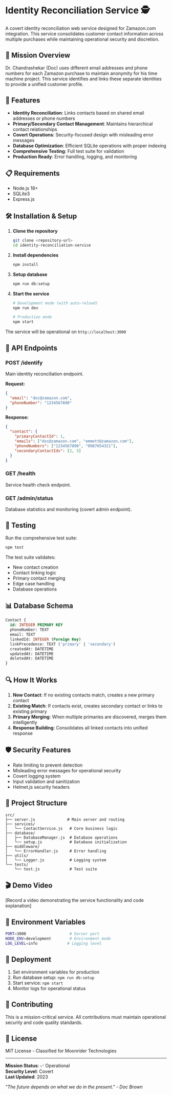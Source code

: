 # Identity Reconciliation Service 🕵️

A covert identity reconciliation web service designed for Zamazon.com integration. This service consolidates customer contact information across multiple purchases while maintaining operational security and discretion.

## 🎯 Mission Overview

Dr. Chandrashekar (Doc) uses different email addresses and phone numbers for each Zamazon purchase to maintain anonymity for his time machine project. This service identifies and links these separate identities to provide a unified customer profile.

## 🚀 Features

- **Identity Reconciliation**: Links contacts based on shared email addresses or phone numbers
- **Primary/Secondary Contact Management**: Maintains hierarchical contact relationships
- **Covert Operations**: Security-focused design with misleading error messages
- **Database Optimization**: Efficient SQLite operations with proper indexing
- **Comprehensive Testing**: Full test suite for validation
- **Production Ready**: Error handling, logging, and monitoring

## 📋 Requirements

- Node.js 18+ 
- SQLite3
- Express.js

## 🛠️ Installation & Setup

1. **Clone the repository**
   ```bash
   git clone <repository-url>
   cd identity-reconciliation-service
   ```

2. **Install dependencies**
   ```bash
   npm install
   ```

3. **Setup database**
   ```bash
   npm run db:setup
   ```

4. **Start the service**
   ```bash
   # Development mode (with auto-reload)
   npm run dev
   
   # Production mode
   npm start
   ```

The service will be operational on `http://localhost:3000`

## 🔧 API Endpoints

### POST /identify
Main identity reconciliation endpoint.

**Request:**
```json
{
  "email": "doc@zamazon.com",
  "phoneNumber": "1234567890"
}
```

**Response:**
```json
{
  "contact": {
    "primaryContactId": 1,
    "emails": ["doc@zamazon.com", "emmett@zamazon.com"],
    "phoneNumbers": ["1234567890", "0987654321"],
    "secondaryContactIds": [2, 3]
  }
}
```

### GET /health
Service health check endpoint.

### GET /admin/status
Database statistics and monitoring (covert admin endpoint).

## 🧪 Testing

Run the comprehensive test suite:

```bash
npm test
```

The test suite validates:
- New contact creation
- Contact linking logic
- Primary contact merging
- Edge case handling
- Database operations

## 📊 Database Schema

```sql
Contact {
  id: INTEGER PRIMARY KEY
  phoneNumber: TEXT
  email: TEXT
  linkedId: INTEGER (Foreign Key)
  linkPrecedence: TEXT ('primary' | 'secondary')
  createdAt: DATETIME
  updatedAt: DATETIME
  deletedAt: DATETIME
}
```

## 🔍 How It Works

1. **New Contact**: If no existing contacts match, creates a new primary contact
2. **Existing Match**: If contacts exist, creates secondary contact or links to existing primary
3. **Primary Merging**: When multiple primaries are discovered, merges them intelligently
4. **Response Building**: Consolidates all linked contacts into unified response

## 🛡️ Security Features

- Rate limiting to prevent detection
- Misleading error messages for operational security
- Covert logging system
- Input validation and sanitization
- Helmet.js security headers

## 📁 Project Structure

```
src/
├── server.js              # Main server and routing
├── services/
│   └── ContactService.js   # Core business logic
├── database/
│   ├── DatabaseManager.js  # Database operations
│   └── setup.js            # Database initialization
├── middleware/
│   └── ErrorHandler.js     # Error handling
├── utils/
│   └── Logger.js           # Logging system
└── tests/
    └── test.js             # Test suite
```

## 🎬 Demo Video

[Record a video demonstrating the service functionality and code explanation]

## 🔧 Environment Variables

```bash
PORT=3000                   # Server port
NODE_ENV=development        # Environment mode
LOG_LEVEL=info             # Logging level
```

## 🚀 Deployment

1. Set environment variables for production
2. Run database setup: `npm run db:setup`
3. Start service: `npm start`
4. Monitor logs for operational status

## 🤝 Contributing

This is a mission-critical service. All contributions must maintain operational security and code quality standards.

## 📄 License

MIT License - Classified for Moonrider Technologies

---

**Mission Status**: ✅ Operational  
**Security Level**: Covert  
**Last Updated**: 2023  

*"The future depends on what we do in the present." - Doc Brown*